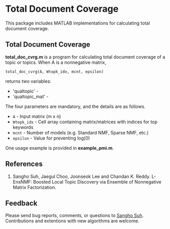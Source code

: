 # Total Document Coverage

This package includes MATLAB implementations for calculating total document coverage.

Total Document Coverage
---------------
**total_doc_cvrg.m** is a program for calculating total document coverage of a topic or topics. When A is a nonnegative matrix,

    total_doc_cvrg(A, Wtopk_idx, mcnt, epsilon)

returns two variables:
* 'qualtopic' - 
* 'qualtopic_mat' - 


The four parameters are mandatory, and the details are as follows.

* `A`      -  Input matrix (m x n)
* `Wtopk_idx` -  Cell array containing matrix/matrices with indices for top keywords 
* `mcnt`  -  Number of models (e.g. Standard NMF, Sparse NMF, etc.)
* `epsilon`           -  Value for preventing log(0)

One usage example is provided in **example_pmi.m**.

References
----------
1. Sangho Suh, Jaegul Choo, Joonseok Lee and Chandan K. Reddy. L-EnsNMF: Boosted Local Topic Discovery via Ensemble of Nonnegative Matrix Factorization.

Feedback
--------
Please send bug reports, comments, or questions to [Sangho Suh](mailto:sh31659@gmail.com).
Contributions and extentions with new algorithms are welcome.
